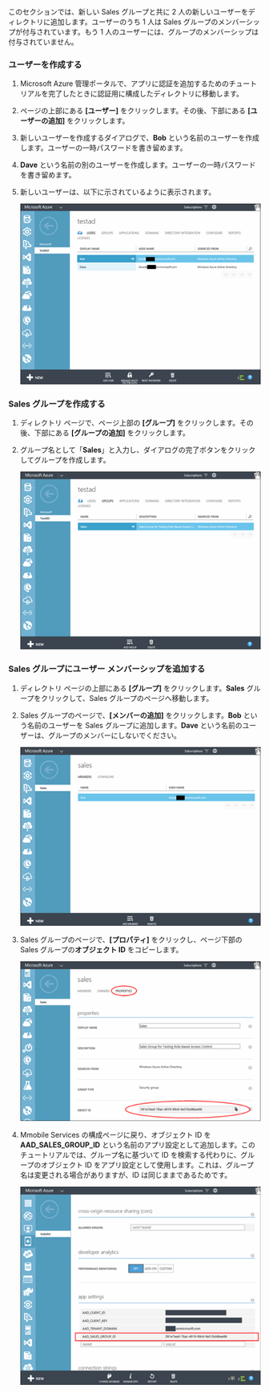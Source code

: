 このセクションでは、新しい Sales グループと共に 2 人の新しいユーザーをディレクトリに追加します。ユーザーのうち 1 人は Sales グループのメンバーシップが付与されています。もう 1 人のユーザーには、グループのメンバーシップは付与されていません。

### ユーザーを作成する


1. Microsoft Azure 管理ポータルで、アプリに認証を追加するためのチュートリアルを完了したときに認証用に構成したディレクトリに移動します。
2. ページの上部にある **[ユーザー]** をクリックします。その後、下部にある **[ユーザーの追加]** をクリックします。 
3. 新しいユーザーを作成するダイアログで、**Bob** という名前のユーザーを作成します。ユーザーの一時パスワードを書き留めます。 
4. **Dave** という名前の別のユーザーを作成します。ユーザーの一時パスワードを書き留めます。
5. 新しいユーザーは、以下に示されているように表示されます。

    ![](./media/mobile-services-aad-rbac-create-sales-group/users.png)


### Sales グループを作成する


1. ディレクトリ ページで、ページ上部の **[グループ]** をクリックします。その後、下部にある **[グループの追加]** をクリックします。 
2. グループ名として「**Sales**」と入力し、ダイアログの完了ボタンをクリックしてグループを作成します。 

    ![](./media/mobile-services-aad-rbac-create-sales-group/sales-group.png)

### Sales グループにユーザー メンバーシップを追加する


1. ディレクトリ ページの上部にある **[グループ]** をクリックします。**Sales** グループをクリックして、Sales グループのページへ移動します。 
2. Sales グループのページで、**[メンバーの追加]** をクリックします。**Bob** という名前のユーザーを Sales グループに追加します。**Dave** という名前のユーザーは、グループのメンバーにしないでください。

    ![](./media/mobile-services-aad-rbac-create-sales-group/group-membership.png)

3. Sales グループのページで、**[プロパティ]** をクリックし、ページ下部の Sales グループの**オブジェクト ID** をコピーします。

   
    ![](./media/mobile-services-aad-rbac-create-sales-group/sales-group-id.png)

4. Mmobile Services の構成ページに戻り、オブジェクト ID を **AAD\_SALES\_GROUP\_ID** という名前のアプリ設定として追加します。このチュートリアルでは、グループ名に基づいて ID を検索する代わりに、グループのオブジェクト ID をアプリ設定として使用します。これは、グループ名は変更される場合がありますが、ID は同じままであるためです。

    ![](./media/mobile-services-aad-rbac-create-sales-group/sales-group-id-app-setting.png)

<!---HONumber=Oct15_HO3-->